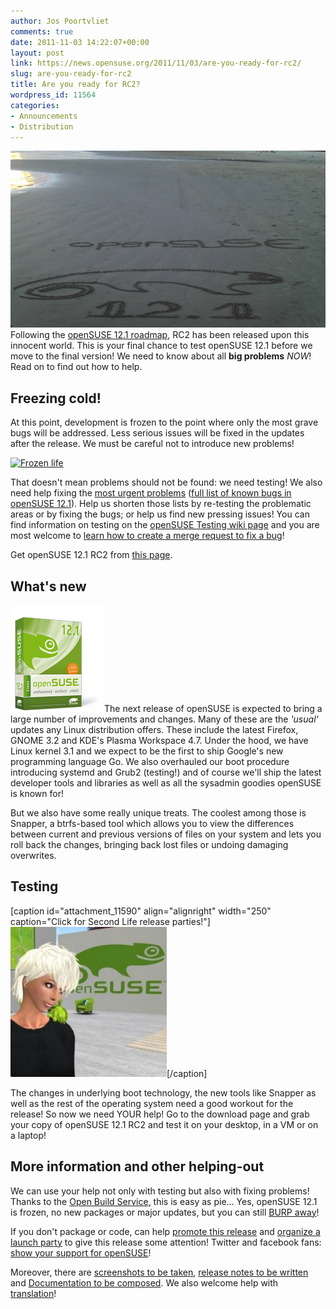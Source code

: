 ```yaml
---
author: Jos Poortvliet
comments: true
date: 2011-11-03 14:22:07+00:00
layout: post
link: https://news.opensuse.org/2011/11/03/are-you-ready-for-rc2/
slug: are-you-ready-for-rc2
title: Are you ready for RC2?
wordpress_id: 11564
categories:
- Announcements
- Distribution
---
```


[![Carlos painted openSUSE on the Beach in Brazil](/wp-content/uploads/2011/11/Carlos-openSUSE-Beach.jpg)](//news.opensuse.org/2011/11/03/are-you-ready-for-rc2/carlos-opensuse-beach/)
Following the [openSUSE 12.1 roadmap](//en.opensuse.org/openSUSE:Roadmap), RC2 has been released upon this innocent world. This is your final chance to test openSUSE 12.1 before we move to the final version! We need to know about all **big problems** _NOW_! Read on to find out how to help.
<!-- more -->


## Freezing cold!


At this point, development is frozen to the point where only the most grave bugs will be addressed. Less serious issues will be fixed in the updates after the release. We must be careful not to introduce new problems!

[![Frozen life](//farm6.static.flickr.com/5220/5388654568_76561a909b_m.jpg)](//www.flickr.com/photos/dkeats/5388654568/)

That doesn't mean problems should not be found: we need testing! We also need help fixing the [most urgent problems](//en.opensuse.org/openSUSE:Most_annoying_bugs_12.1_dev) ([full list of known bugs in openSUSE 12.1](//s.opensu.se/betabugs/)). Help us shorten those lists by re-testing the problematic areas or by fixing the bugs; or help us find new pressing issues! You can find information on testing on the [openSUSE Testing wiki page](//en.opensuse.org/openSUSE:Testing) and you are most welcome to [learn how to create a merge request to fix a bug](//news.opensuse.org/2011/09/27/get-your-package-in-factory-for-12-1/)!

Get openSUSE 12.1 RC2 from [this page](//software.opensuse.org/developer/).


## What's new


[![](/wp-content/uploads/2011/11/openSUSE_12.1_3D_171px.png)](//news.opensuse.org/2011/11/03/are-you-ready-for-rc2/opensuse_12-1_3d_171px/)The next release of openSUSE is expected to bring a large number of improvements and changes. Many of these are the _'usual'_ updates any Linux distribution offers. These include the latest Firefox, GNOME 3.2 and KDE's Plasma Workspace 4.7. Under the hood, we have Linux kernel 3.1 and we expect to be the first to ship Google's new programming language Go. We also overhauled our boot procedure introducing systemd and Grub2 (testing!) and of course we'll ship the latest developer tools and libraries as well as all the sysadmin goodies openSUSE is known for!

But we also have some really unique treats. The coolest among those is Snapper, a btrfs-based tool which allows you to view the differences between current and previous versions of files on your system and lets you roll back the changes, bringing back lost files or undoing damaging overwrites.


## Testing


[caption id="attachment_11590" align="alignright" width="250" caption="Click for Second Life release parties!"][![Second Life release parties](/wp-content/uploads/2011/11/ndg8b-250x240.jpg)](//lizards.opensuse.org/2011/10/03/3-new-virtual-party-on-secondlife-for-upcoming-opensuse-12-1/)[/caption]

The changes in underlying boot technology, the new tools like Snapper as well as the rest of the operating system  need a good workout for the release! So now we need YOUR help! Go to the download page and grab your copy of openSUSE 12.1 RC2 and test it on your desktop, in a VM or on a laptop!


## More information and other helping-out


We can use your help not only with testing but also with fixing problems! Thanks to the [Open Build Service](//openbuildservice.org), this is easy as pie... Yes, openSUSE 12.1 is frozen, no new packages or major updates, but you can still [BURP away](//news.opensuse.org/2011/09/27/get-your-package-in-factory-for-12-1/)!

If you don't package or code, can help [promote this release](//news.opensuse.org/2011/11/01/help-us-spread-the-word-on-opensuse-12-1/) and [organize a launch party](//en.opensuse.org/openSUSE:Launch_parties) to give this release some attention! Twitter and facebook fans: [show your support for openSUSE](//twibbon.com/join/openSUSE-Users)!

Moreover, there are [screenshots to be taken](//en.opensuse.org/Screenshots_12.1), [release notes to be written](//en.opensuse.org/openSUSE:Upcoming_features#release_notes) and [Documentation to be composed](//en.opensuse.org/openSUSE:Documentation_Contribute). We also welcome help with [translation](//en.opensuse.org/openSUSE:Localization_guide)!
